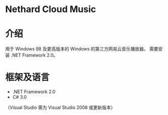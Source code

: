 # Nethard Cloud Music

# 介绍
用于 Windows 98 及更高版本的 Windows 的第三方网易云音乐播放器。
需要安装 .NET Framework 2.0。

# 框架及语言
- .NET Framework 2.0
- C# 3.0

（Visual Studio 需为 Visual Studio 2008 或更新版本）